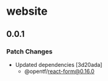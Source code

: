 # website

## 0.0.1

### Patch Changes

- Updated dependencies [3d20ada]
  - @opentf/react-form@0.16.0
